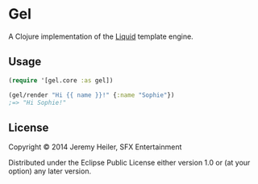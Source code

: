 # Gel

A Clojure implementation of the [Liquid](https://github.com/shopify/liquid) template engine.

## Usage

```clojure
(require '[gel.core :as gel])

(gel/render "Hi {{ name }}!" {:name "Sophie"})
;=> "Hi Sophie!"
```

## License

Copyright © 2014 Jeremy Heiler, SFX Entertainment

Distributed under the Eclipse Public License either version 1.0 or (at
your option) any later version.
